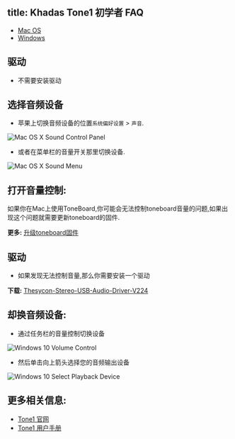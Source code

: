title: Khadas Tone1 初学者 FAQ
---

<ul class="nav nav-tabs" id="myTab" role="tablist">
  <li class="nav-item" role="presentation">
    <a class="nav-link active" id="mac-tab" data-toggle="tab" href="#mac" role="tab" aria-controls="mac" aria-selected="true">Mac OS</a>
  </li>
  <li class="nav-item" role="presentation">
    <a class="nav-link" id="win-tab" data-toggle="tab" href="#win" role="tab" aria-controls="win" aria-selected="false">Windows</a>
  </li>
</ul>
<div class="tab-content" id="myTabContent">
<div class="tab-pane fade show active" id="mac" role="tabpanel" aria-labelledby="win-tab">

## 驱动

* 不需要安装驱动

##  选择音频设备

* 苹果上切换音频设备的位置`系统偏好设置` > `声音`.

![Mac OS X Sound Control Panel](/linux/images/tone1/tb_faq_01.jpg)

* 或者在菜单栏的音量开关那里切换设备.

![Mac OS X Sound Menu](/linux/images/tone1/tb_faq_02.jpg)

## 打开音量控制: 

如果你在Mac上使用ToneBoard,你可能会无法控制toneboard音量的问题,如果出现这个问题就需要更新toneboard的固件.

**更多:**
[升级toneboard固件](/linux/zh-cn/tone1/HowtoUpgradeFirmware.html)

</div>
<div class="tab-pane fade" id="win" role="tabpanel" aria-labelledby="win-tab">

## 驱动

* 如果发现无法控制音量,那么你需要安装一个驱动

**下载:**
[Thesycon-Stereo-USB-Audio-Driver-V224](https://dl.khadas.com/Firmware/ToneBoard/Driver/Thesycon-Stereo-USB-Audio-Driver-V224.rar)

## 却换音频设备:

* 通过任务栏的音量控制切换设备

![Windows 10 Volume Control](/linux/images/tone1/xmos_volume.jpg)

* 然后单击向上箭头选择您的音频输出设备

![Windows 10 Select Playback Device](/linux/images/tone1/xmos_selection.jpg)

</div>
</div>

## 更多相关信息:

* [Tone1 官网](https://www.khadas.com/tone1)
* [Tone1 用户手册](/linux/zh-cn/tone1/UserManual.html)
